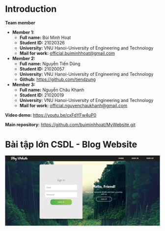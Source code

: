 # Introduction

**Team member**
- **Member 1:**
    - **Full name:** Bùi Minh Hoạt
    - **Student ID:** 21020326
    - **University:** VNU Hanoi-University of Engineering and Technology
    - **Mail for work:** official.buiminhhoat@gmail.com
- **Member 2:**
    - **Full name:** Nguyễn Tiến Dũng
    - **Student ID:** 21020057
    - **University:** VNU Hanoi-University of Engineering and Technology
    - **Github:** https://github.com/tiendzung
- **Member 3:**
    - **Full name:** Nguyễn Châu Khanh
    - **Student ID:** 21020019
    - **University:** VNU Hanoi-University of Engineering and Technology
    - **Mail for work:** official.nguyenchaukhanh@gmail.com

**Video demo:** https://youtu.be/cxFdYFw4uP0

**Main repository:** https://github.com/buiminhhoat/MyWebsite.git

# Bài tập lớn CSDL - Blog Website

<img src="public/img/Login_DEMO.png" alt="drawing"/>